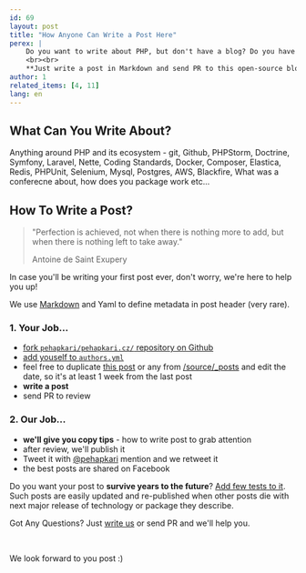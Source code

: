 ```yaml
---
id: 69
layout: post
title: "How Anyone Can Write a Post Here"
perex: |
    Do you want to write about PHP, but don't have a blog? Do you have some ideas you'd like to share, but don't have time and know-how to spread them over social networks? Do you to share your ideas to hunders of listening programmers?
    <br><br>
    **Just write a post in Markdown and send PR to this open-source blog.** 
author: 1
related_items: [4, 11]
lang: en
---
```


## What Can You Write About?

Anything around PHP and its ecosystem - git, Github, PHPStorm, Doctrine, Symfony, Laravel, Nette, Coding Standards, Docker, Composer, Elastica, Redis, PHPUnit, Selenium, Mysql, Postgres, AWS, Blackfire, What was a conferecne about, how does you package work etc...

## How To Write a Post?

<blockquote class="blockquote mb-5 mt-5 text-center">
    <p>"Perfection is achieved, not when there is nothing more to add, but when there is nothing left to take away."</p>
    <p class="blockquote-footer">Antoine de Saint Exupery</p>
</blockquote>

In case you'll be writing your first post ever, don't worry, we're here to help you up!

We use [Markdown](https://guides.github.com/features/mastering-markdown/#examples) and Yaml to define metadata in post header (very rare).

### 1. Your Job...

- [fork `pehapkari/pehapkari.cz/` repository on Github](https://github.com/pehapkari/pehapkari.cz/)
- [add youself to `authors.yml`](https://github.com/pehapkari/pehapkari.cz/blob/master/source/_data/authors.yml)
- feel free to duplicate [this post](https://github.com/pehapkari/pehapkari.cz/edit/master/source/_posts/2018/2018-04-11-how-anyone-can-write-a-post-here.md) or any from [/source/_posts](https://github.com/pehapkari/pehapkari.cz/tree/master/source/_posts) and edit the date, so it's at least 1 week from the last post
- **write a post**
- send PR to review

### 2. Our Job...

- **we'll give you copy tips** - how to write post to grab attention
- after review, we'll publish it
- Tweet it with [@pehapkari](https://twitter.com/pehapkari) mention and we retweet it
- the best posts are shared on Facebook


Do you want your post to **survive years to the future**? [Add few tests to it](/blog/2017/01/12/why-articles-with-code-examples-should-be-CI-tested/). Such posts are easily updated and re-published when other posts die with next major release of technology or package they describe. 

Got Any Questions? Just [write us](mailto:tomas@pehpkari.cz) or send PR and we'll help you. 

<br>

We look forward to you post :)
